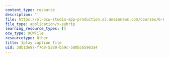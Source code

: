 ```yaml
---
content_type: resource
description: ''
file: https://ol-ocw-studio-app-production.s3.amazonaws.com/courses/6-042j-mathematics-for-computer-science-spring-2015/3db1de97f7d85280b59c580bc65963a4_YVQdVzSkcmQ.vtt
file_type: application/x-subrip
learning_resource_types: []
ocw_type: OCWFile
resourcetype: Other
title: 3play caption file
uid: 3db1de97-f7d8-5280-b59c-580bc65963a4
---
```

